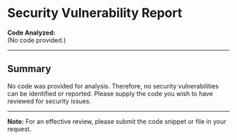 # Security Vulnerability Report

**Code Analyzed:**  
(No code provided.)

---

## Summary

No code was provided for analysis. Therefore, no security vulnerabilities can be identified or reported. Please supply the code you wish to have reviewed for security issues.

---

**Note:** For an effective review, please submit the code snippet or file in your request.